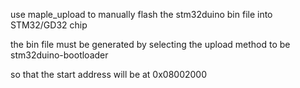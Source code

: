 
use maple\_upload to manually flash the stm32duino bin file into STM32/GD32 chip

the bin file must be generated by selecting the upload method to be stm32duino-bootloader

so that the start address will be at 0x08002000 


